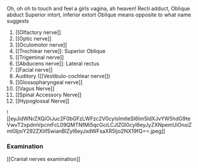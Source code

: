 Oh, oh oh to touch and feel a girls vagina, ah heaven!
Recti adduct, Oblique abduct
Superior intort, inferior extort
Oblique means opposite to what name suggests

1. [[Olfactory nerve]] 
2. [[Optic nerve]]
3. [[Oculomotor nerve]]
4. [[Trochlear nerve]]: Superior Oblique
5. [[Trigeminal nerve]]
6. [[Abducens nerve]]: Lateral rectus
7. [[Facial nerve]]
8. Auditory ([[Vestibulo-cochlear nerve]])
9. [[Glossopharyngeal nerve]]
10. [[Vagus Nerve]]
11. [[Spinal Accessory Nerve]]
12. [[Hypoglossal Nerve]] 

![[eyJidWNrZXQiOiJuc2F0bGFzLWFzc2V0cyIsImtleSI6Im5ldXJvYW5hdG9teVwvT2xpdmVpcmFcL09QMTNfMi5qcGciLCJlZGl0cyI6eyJyZXNpemUiOnsiZml0IjoiY292ZXIifSwianBlZyI6eyJxdWFsaXR5Ijo2NX19fQ==.jpeg]]
### Examination
[[Cranial nerves examination]] 